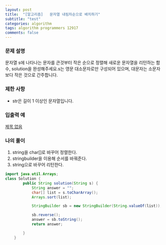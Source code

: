 ```yaml
---
layout: post
title:  "[알고리즘]   문자열 내림차순으로 배치하기"
subtitle: "test"
categories: algorithm
tags: algorithm programmers 12917
comments: false
---
```

### **문제 설명**

문자열 s에 나타나는 문자를 큰것부터 작은 순으로 정렬해 새로운 문자열을 리턴하는 함수, solution을 완성해주세요.s는 영문 대소문자로만 구성되어 있으며, 대문자는 소문자보다 작은 것으로 간주합니다.

### 제한 사항

- str은 길이 1 이상인 문자열입니다.

### 입출력 예

[제목 없음](https://www.notion.so/2e4e6e965b4149a3b837aeb6aad9f0aa)

### 나의 풀이

1. string을 char[]로 바꾸어 정렬한다.
2. stringbuilder을 이용해 순서를 바꿔준다.
3. string으로 바꾸어 리턴한다.

```java
import java.util.Arrays;   
class Solution {
        public String solution(String s) {
            String answer = "";
            char[] list = s.toCharArray();
            Arrays.sort(list);

            StringBuilder sb = new StringBuilder(String.valueOf(list));

            sb.reverse();
            answer = sb.toString();
            return answer;

        }
    }
```